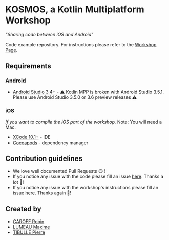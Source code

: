 # KOSMOS, a Kotlin Multiplatform Workshop

*"Sharing code between iOS and Android"*

Code example repository. For instructions please refer to the [Workshop Page](https://ptibulle.github.io/workshop-kmp).

## Requirements

### Android

  * [Android Studio 3.4+](https://developer.android.com/studio/index.html) - ⚠️ Kotlin MPP is broken with Android Studio 3.5.1. Please use Android Studio 3.5.0 or 3.6 preview releases ⚠️

### iOS

*If you want to compile the iOS part of the workshop.* Note: You will need a Mac.

  * [XCode 10.1+](https://developer.apple.com/download/more/?=xcode) - IDE
  * [Cocoapods](https://cocoapods.org/) - dependency manager


## Contribution guidelines

  * We love well documented Pull Requests 😉 !
  * If you notice any issue with the code please fill an issue [here](https://github.com/mlumeau/workshop-kmp/issues). Thanks a lot 🙏!
  * If you notice any issue with the workshop's instructions please fill an issue [here](https://github.com/RobinCaroff/workshop-kmp/issues). Thanks again 🙏!

## Created by
  * [CAROFF Robin](https://github.com/RobinCaroff)
  * [LUMEAU Maxime](https://github.com/mlumeau)
  * [TIBULLE Pierre](https://github.com/ptibulle)